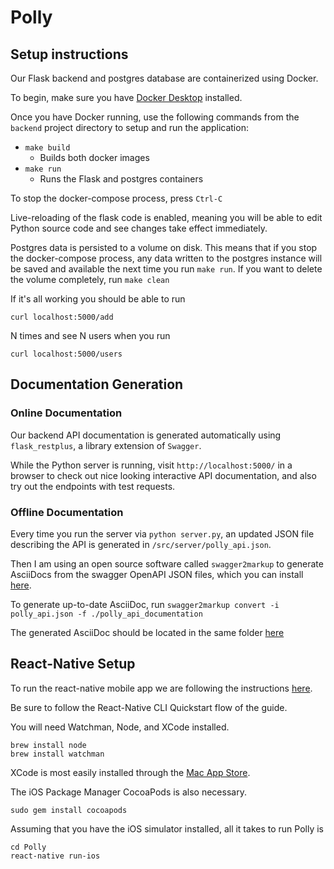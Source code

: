 # Polly

## Setup instructions
Our Flask backend and postgres database are containerized using Docker.

To begin, make sure you have [Docker Desktop](https://docs.docker.com/v17.09/docker-for-mac/install/) installed.

Once you have Docker running, use the following commands from the `backend` project directory to setup and run the application:

* `make build`
    * Builds both docker images
* `make run`
    * Runs the Flask and postgres containers

To stop the docker-compose process, press `Ctrl-C`

Live-reloading of the flask code is enabled, meaning you will be able to edit Python source code and see changes take effect immediately.

Postgres data is persisted to a volume on disk. This means that if you stop the docker-compose process, any data written to the postgres instance will be saved and available the next time you run `make run`. If you want to delete the volume completely, run `make clean`

If it's all working you should be able to run

`curl localhost:5000/add`

N times and see N users when you run

`curl localhost:5000/users`

## Documentation Generation
### Online Documentation
Our backend API documentation is generated automatically using `flask_restplus`, a library extension of `Swagger`.

While the Python server is running, visit `http://localhost:5000/` in a browser to check out nice looking interactive API documentation, and also try out the endpoints with test requests.

### Offline Documentation
Every time you run the server via `python server.py`, an updated JSON file describing the API is generated in `/src/server/polly_api.json`.

Then I am using an open source software called `swagger2markup` to generate AsciiDocs from the swagger OpenAPI JSON files, which you can install [here](https://github.com/Swagger2Markup/swagger2markup-cli).

To generate up-to-date AsciiDoc, run `swagger2markup convert -i polly_api.json -f ./polly_api_documentation`

The generated AsciiDoc should be located in the same folder [here](https://github.com/JeffreyQ/UCLA-CS-130/blob/master/backend/src/server/polly_api_documentation.adoc)


## React-Native Setup
To run the react-native mobile app we are following the instructions [here](https://facebook.github.io/react-native/docs/getting-started).

Be sure to follow the React-Native CLI Quickstart flow of the guide.

You will need Watchman, Node, and XCode installed.
```
brew install node
brew install watchman
```

XCode is most easily installed through the [Mac App Store](https://apps.apple.com/us/app/xcode/id497799835?mt=12).

The iOS Package Manager CocoaPods is also necessary.
```
sudo gem install cocoapods
```

Assuming that you have the iOS simulator installed, all it takes to run Polly is
```
cd Polly
react-native run-ios
```
